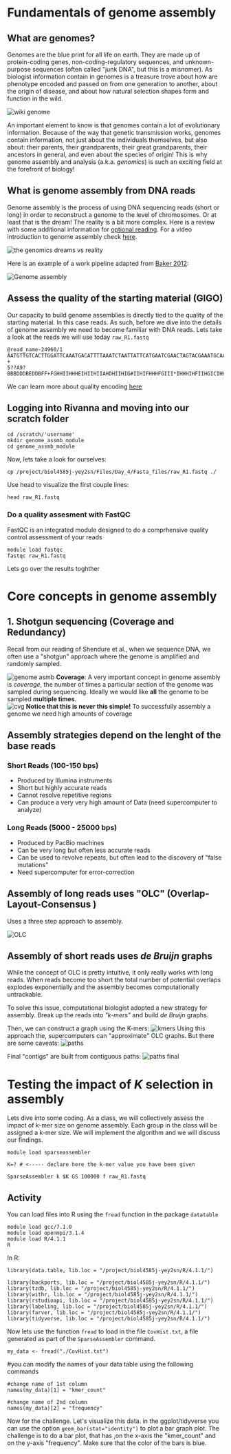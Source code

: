 # Fundamentals of genome assembly

## What are genomes?
Genomes are the blue print for all life on earth. They are made up of protein-coding genes, non-coding-regulatory sequences, and unknown-purpose sequences (often called "junk DNA", but this is a misnomer). As biologist information contain in genomes is a treasure trove about how are phenotype encoded and passed on from one generation to another, about the origin of disease, and about how natural selection shapes form and function in the wild.

![wiki genome](https://github.com/Jcbnunez/biol4585j-yey2sn/blob/main/Class_Materials/4.Genome_assembly/figures/genome_comp.png?raw=true)

An important element to know is that genomes contain a lot of evolutionary information. Because of the way that genetic transmission works, genomes contain information, not just about the individuals themselves, but also about: their parents, their grandparents, their great grandparents, their ancestors in general, and even about the species of origin! This is why genome assembly and analysis (a.k.a. _genomics_) is such an exciting field at the forefront of biology! 

## What is genome assembly from DNA reads
Genome assembly is the process of using DNA sequencing reads (short or long) in order to reconstruct a genome to the level of chromosomes. Or at least that is the dream! The reality is a bit more complex.  Here is a review with some additional information for [optional reading](https://www.nature.com/articles/nmeth.1935). For a video introduction to genome assembly check [here](https://www.youtube.com/watch?v=5wvGapmA5zM).

![the genomics dreams vs reality](https://media.springernature.com/relative-r300-703_m1050/springer-static/image/art%3A10.1038%2Fnmeth.1935/MediaObjects/41592_2012_Article_BFnmeth1935_Figa_HTML.jpg?as=webp)

Here is an example of a work pipeline adapted from [Baker  2012](https://www.nature.com/articles/nmeth.1935):

![Genome assembly](https://media.springernature.com/relative-r300-703_m1050/springer-static/image/art%3A10.1038%2Fnmeth.1935/MediaObjects/41592_2012_Article_BFnmeth1935_Figb_HTML.jpg)

## Assess the quality of the starting material (GIGO)
Our capacity to build genome assemblies is directly tied to the quality of the starting material. In this case reads. As such, before we dive into the details of genome assembly we need to become familiar with DNA reads. Lets take a look at the reads we will use today `raw_R1.fastq`

```
@read_name-24960/1
AATGTTGTCACTTGGATTCAAATGACATTTTAAATCTAATTATTCATGAATCGAACTAGTACGAAATGCAATGAGCATCTT
+
5??A9?BBBDDDBEDDBFF+FGHHIIHHHEIHIIHIIAHDHIIHIG#IIHIFHHHFGIII*IHHHIHFIIHGICIHHIHFF
```
We can learn more about quality encoding [here](https://support.illumina.com/help/BaseSpace_OLH_009008/Content/Source/Informatics/BS/QualityScoreEncoding_swBS.htm#)

## Logging into Rivanna and moving into our scratch folder
```
cd /scratch/'username'
mkdir genome_assmb_module
cd genome_assmb_module
```

Now, lets take a look for ourselves: 
```
cp /project/biol4585j-yey2sn/Files/Day_4/Fasta_files/raw_R1.fastq ./
```
Use head to visualize the first couple lines:
```
head raw_R1.fastq
```

### Do a quality assesment with FastQC
FastQC is an integrated module designed to do a comprhensive quality control assessment of your reads
```
module load fastqc
fastqc raw_R1.fastq
```
Lets go over the results toghther

# Core concepts in genome assembly

## 1. Shotgun sequencing (Coverage and Redundancy)
Recall from our reading of Shendure et al., when we sequence DNA, we often use a "shotgun" approach where the genome is amplified and randomly sampled. 

![genome asmb](https://github.com/Jcbnunez/biol4585j-yey2sn/blob/main/Class_Materials/4.Genome_assembly/figures/genomasmb.2.png?raw=true)
**Coverage**: A very important concept in genome assembly is _coverage_, the number of times a particular section of the genome was sampled during sequencing. Ideally we would like **all** the genome to be sampled **multiple times**.  
![cvg](https://github.com/Jcbnunez/biol4585j-yey2sn/blob/main/Class_Materials/4.Genome_assembly/figures/Cover.2.png?raw=true)
**Notice that this is never this simple!** To successfully assembly a genome we need high amounts of coverage

## Assembly strategies depend on the lenght of the base reads

### Short Reads (100-150 bps)

* Produced by Illumina instruments
* Short but highly accurate reads
* Cannot resolve repetitive regions
* Can produce a very very high amount of Data (need supercomputer to analyze)

### Long Reads (5000 - 25000 bps)

* Produced by PacBio machines
* Can be very long but often less accurate reads
* Can be used to revolve repeats, but often lead to the discovery of "false mutations"
* Need supercomputer for error-correction

## Assembly of long reads uses "OLC" (Overlap-Layout-Consensus )
Uses a three step approach to assembly.

![OLC](https://github.com/Jcbnunez/biol4585j-yey2sn/blob/main/Class_Materials/4.Genome_assembly/figures/OLC.png?raw=true)

## Assembly of short reads uses _de Bruijn_ graphs
While the concept of OLC is pretty intuitive, it only really works with long reads. When reads become too short the total number of potential overlaps explodes exponentially and the assembly becomes computationally untrackable.   

To solve this issue, computational biologist adopted a new strategy for assembly. Break up the reads into _"k-mers"_ and build  _de Bruijn_ graphs.

Then, we can construct a graph using the K-mers:
![kmers](https://github.com/Jcbnunez/biol4585j-yey2sn/blob/main/Class_Materials/4.Genome_assembly/figures/debrjn.png?raw=true)
Using this approach the, supercomputers can "approximate" OLC graphs. But there are some caveats:
![paths](https://github.com/Jcbnunez/biol4585j-yey2sn/blob/main/Class_Materials/4.Genome_assembly/figures/solving_paths.png?raw=true)

Final "contigs" are built from contiguous paths:
![paths final](https://github.com/Jcbnunez/biol4585j-yey2sn/blob/main/Class_Materials/4.Genome_assembly/figures/debruj_final.png?raw=true)
# Testing the impact of _K_ selection in assembly
Lets dive into some coding. As a class, we will collectively assess the impact of k-mer size on genome assembly. Each group in the class will be assigned a k-mer size. We will implement the algorithm and we will discuss our findings. 

```
module load sparseassembler

K=? # <----- declare here the k-mer value you have been given

SparseAssembler k $K GS 100000 f raw_R1.fastq
```
## Activity
You can load files into R using the `fread` function in the package `datatable`

```
module load gcc/7.1.0
module load openmpi/3.1.4
module load R/4.1.1
R
```
In R:
```
library(data.table, lib.loc = "/project/biol4585j-yey2sn/R/4.1.1/")

library(backports, lib.loc = "/project/biol4585j-yey2sn/R/4.1.1/")
library(tzdb, lib.loc = "/project/biol4585j-yey2sn/R/4.1.1/")
library(withr, lib.loc = "/project/biol4585j-yey2sn/R/4.1.1/")
library(rstudioapi, lib.loc = "/project/biol4585j-yey2sn/R/4.1.1/")
library(labeling, lib.loc = "/project/biol4585j-yey2sn/R/4.1.1/")
library(farver, lib.loc = "/project/biol4585j-yey2sn/R/4.1.1/")
library(tidyverse, lib.loc = "/project/biol4585j-yey2sn/R/4.1.1/")
```
Now lets use the function `fread` to load in the file `CovHist.txt`, a file generated as part of the `SparseAssembler` command.
```
my_data <- fread("./CovHist.txt")
```
#you can modify the names of your data table using the following commands
```
#change name of 1st column
names(my_data)[1] = "kmer_count"

#change name of 2nd column
names(my_data)[2] = "frequency"
```
Now for the challenge. Let's visualize this data. in the ggplot/tidyverse you can use the option  `geom_bar(stat="identity")` to plot a bar graph plot. The challenge is to do a bar plot, that has ,on the x-axis the "kmer_count" and on the y-axis "frequency". Make sure that the color of the bars is blue.
